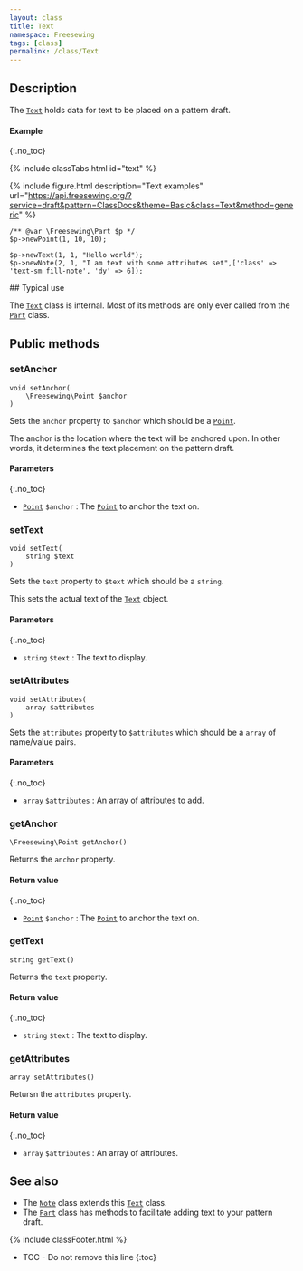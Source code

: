 ```yaml
---
layout: class
title: Text
namespace: Freesewing
tags: [class]
permalink: /class/Text
---
```

## Description 

The [`Text`](Text) holds data for text to be placed on a pattern draft.

#### Example
{:.no_toc}

{% include classTabs.html
    id="text" 
%}

<div class="tab-content">
<div role="tabpanel" class="tab-pane active" id="text-result">

{% include figure.html 
    description="Text examples"
    url="https://api.freesewing.org/?service=draft&pattern=ClassDocs&theme=Basic&class=Text&method=generic"
%}

</div>
<div role="tabpanel" class="tab-pane" id="text-code" markdown="1">

```php?start_inline=1
/** @var \Freesewing\Part $p */
$p->newPoint(1, 10, 10);

$p->newText(1, 1, "Hello world");
$p->newNote(2, 1, "I am text with some attributes set",['class' => 'text-sm fill-note', 'dy' => 6]);
```

</div>
</div>
## Typical use

The [`Text`](Text) class is internal. Most of its methods are only
ever called from the [`Part`](Part) class. 

## Public methods

### setAnchor

```php?start_inline=1
void setAnchor( 
    \Freesewing\Point $anchor 
)
```
Sets the `anchor` property to `$anchor` which should be a [`Point`](Point).

The anchor is the location where the text will be anchored upon. 
In other words, it determines the text placement on the pattern draft.

#### Parameters
{:.no_toc}

- [`Point`](Point) `$anchor` : The [`Point`](Point) to anchor the text on.

### setText

```php?start_inline=1
void setText( 
    string $text 
)
```
Sets the `text` property to `$text` which should be a `string`.

This sets the actual text of the [`Text`](Text) object.

#### Parameters
{:.no_toc}

- `string` `$text` : The text to display.

### setAttributes

```php?start_inline=1
void setAttributes( 
    array $attributes 
)
```
Sets the `attributes` property to `$attributes` which should be a `array`
of name/value pairs.

#### Parameters
{:.no_toc}

- `array` `$attributes` : An array of attributes to add.

### getAnchor

```php?start_inline=1
\Freesewing\Point getAnchor()
```
Returns the `anchor` property.

#### Return value
{:.no_toc}

- [`Point`](Point) `$anchor` : The [`Point`](Point) to anchor the text on.

### getText

```php?start_inline=1
string getText()
```
Returns the `text` property.

#### Return value
{:.no_toc}

- `string` `$text` : The text to display.

### getAttributes

```php?start_inline=1
array setAttributes()
```
Retursn the `attributes` property.

#### Return value
{:.no_toc}

- `array` `$attributes` : An array of attributes.

## See also

- The [`Note`](Note) class extends this [`Text`](Text) class.
- The [`Part`](Part) class has methods to facilitate adding text to your pattern draft.

{% include classFooter.html %}
* TOC - Do not remove this line
{:toc}

